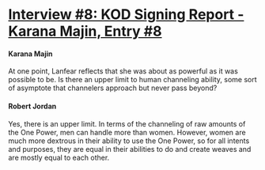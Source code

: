 # [Interview #8: KOD Signing Report - Karana Majin, Entry #8](https://www.theoryland.com/intvmain.php?i=8#8)

#### Karana Majin

At one point, Lanfear reflects that she was about as powerful as it was possible to be. Is there an upper limit to human channeling ability, some sort of asymptote that channelers approach but never pass beyond?

#### Robert Jordan

Yes, there is an upper limit. In terms of the channeling of raw amounts of the One Power, men can handle more than women. However, women are much more dextrous in their ability to use the One Power, so for all intents and purposes, they are equal in their abilities to do and create weaves and are mostly equal to each other.

